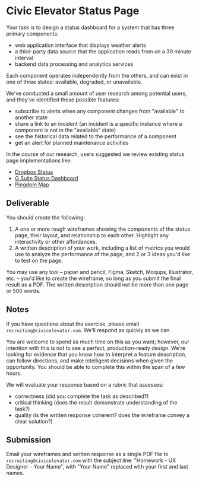 # Civic Elevator Status Page

Your task is to design a status dashboard for a system that has three primary components:

- web application interface that displays weather alerts
- a third-party data source that the application reads from on a 30 minute interval
- backend data processing and analytics services

Each component operates independently from the others, and can exist in one of three states: available, degraded, or unavailable.

We've conducted a small amount of user research among potential users, and they've identified these possible features:

- subscribe to alerts when any component changes from "available" to another state
- share a link to an incident (an incident is a specific instance where a component is not in the "available" state)
- see the historical data related to the performance of a component
- get an alert for planned maintenance activities

In the course of our research, users suggested we review existing status page implementations like:

- [Dropbox Status](https://status.dropbox.com/)
- [G Suite Status Dashboard](https://www.google.com/appsstatus#hl=en&v=status_)
- [Pingdom Map](https://livemap.pingdom.com/)

## Deliverable

You should create the following:

1. A one or more rough wireframes showing the components of the status page, their layout, and relationship to each other. Highlight any interactivity or other affordances.
2. A written description of your work, including a list of metrics you would use to analyze the performance of the page, and 2 or 3 ideas you'd like to test on the page.

You may use any tool – paper and pencil, Figma, Sketch, Moqups, Illustrator, etc. – you'd like to create the wireframe, so long as you submit the final result as a PDF. The written description should not be more than one page or 500 words.

## Notes

If you have questions about the exercise, please email `recruiting@civicelevator.com`. We'll respond as quickly as we can.

You are welcome to spend as much time on this as you want; however, our intention with this is not to see a perfect, production-ready design. We're looking for evidence that you know how to interpret a feature description, can follow directions, and make intelligent decisions when given the opportunity. You should be able to complete this within the span of a few hours.

We will evaluate your response based on a rubric that assesses:

- correctness (did you complete the task as described?)
- critical thinking (does the result demonstrate understanding of the task?)
- quality (is the written response coherent? does the wireframe convey a clear solution?)

## Submission

Email your wireframes and written response as a single PDF file to `recruiting@civicelevator.com` with the subject line: "Homework - UX Designer - Your Name", with "Your Name" replaced with your first and last names.